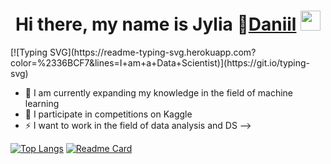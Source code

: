 <h1 align="center">Hi there, my name is Jylia 👋<a href="https://daniilshat.ru/" target="_blank">Daniil</a> 
<img src="https://github.com/blackcater/blackcater/raw/main/images/Hi.gif" height="32"/></h1>
[![Typing SVG](https://readme-typing-svg.herokuapp.com?color=%2336BCF7&lines=I+am+a+Data+Scientist)](https://git.io/typing-svg)


- 💬 I am currently expanding my knowledge in the field of machine learning
- 🌱 I participate in competitions on Kaggle
- ⚡ I want to work in the field of data analysis and DS
-->


[![Top Langs](https://github-readme-stats.vercel.app/api/top-langs/?username=pilgblog)](https://github.com/pilgblog/github-readme-stats)
[![Readme Card](https://github-readme-stats.vercel.app/api/pin/?username=pilgblog&repo=github-practicum-yandex)](https://github.com/pilgblog/github-practicum-yandex)
